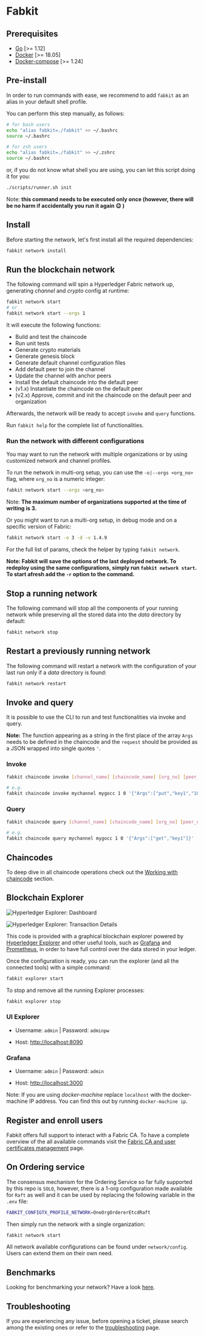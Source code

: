 # Fabkit

## Prerequisites

- [Go](https://golang.org/dl/) [>= 1.12]
- [Docker](https://www.docker.com/get-started) [>= 18.05]
- [Docker-compose](https://www.docker.com/get-started) [>= 1.24]

## Pre-install

In order to run commands with ease, we recommend to add `fabkit` as an alias in your default shell profile.

You can perform this step manually, as follows:

```bash
# for bash users
echo "alias fabkit=./fabkit" >> ~/.bashrc
source ~/.bashrc

# for zsh users
echo "alias fabkit=./fabkit" >> ~/.zshrc
source ~/.bashrc
```

or, if you do not know what shell you are using, you can let this script doing it for you:

```bash
./scripts/runner.sh init
```

Note: **this command needs to be executed only once (however, there will be no harm if accidentally you run it again 😉 )**

## Install

Before starting the network, let's first install all the required dependencies:

```bash
fabkit network install
```

## Run the blockchain network

The following command will spin a Hyperledger Fabric network up, generating _channel_ and _crypto_ config at runtime:

```bash
fabkit network start
# or
fabkit network start --orgs 1
```

It will execute the following functions:

- Build and test the chaincode
- Run unit tests
- Generate crypto materials
- Generate genesis block
- Generate default channel configuration files
- Add default peer to join the channel
- Update the channel with anchor peers
- Install the default chaincode into the default peer
- (v1.x) Instantiate the chaincode on the default peer
- (v2.x) Approve, commit and init the chaincode on the default peer and organization

Afterwards, the network will be ready to accept `invoke` and `query` functions.

Run `fabkit help` for the complete list of functionalities.

### Run the network with different configurations

You may want to run the network with multiple organizations or by using customized network and channel profiles.

To run the network in multi-org setup, you can use the `-o|--orgs <org_no>` flag, where `org_no` is a numeric integer:

```bash
fabkit network start --orgs <org_no>
```

Note: **The maximum number of organizations supported at the time of writing is 3.**

Or you might want to run a multi-org setup, in debug mode and on a specific version of Fabric:

```bash
fabkit network start -o 3 -d -v 1.4.9
```

For the full list of params, check the helper by typing `fabkit network`.

**Note: Fabkit will save the options of the last deployed network. To redeploy using the same configurations, simply run `fabkit network start`. To start afresh add the `-r` option to the command.**

## Stop a running network

The following command will stop all the components of your running network while preserving all the stored data into the _data_ directory by default:

```bash
fabkit network stop
```

## Restart a previously running network

The following command will restart a network with the configuration of your last run only if a _data_ directory is found:

```bash
fabkit network restart
```

## Invoke and query

It is possible to use the CLI to run and test functionalities via invoke and query.

**Note:** The function appearing as a string in the first place of the array `Args` needs to be defined in the chaincode and the `request` should be provided as a JSON wrapped into single quotes `'`.

### Invoke

```bash
fabkit chaincode invoke [channel_name] [chaincode_name] [org_no] [peer_no] [request]

# e.g.
fabkit chaincode invoke mychannel mygocc 1 0 '{"Args":["put","key1","10"]}'
```

### Query

```bash
fabkit chaincode query [channel_name] [chaincode_name] [org_no] [peer_no] [request]

# e.g.
fabkit chaincode query mychannel mygocc 1 0 '{"Args":["get","key1"]}'
```

## Chaincodes

To deep dive in all chaincode operations check out the [Working with chaincode](./docs/chaincode.md) section.

## Blockchain Explorer

![Hyperledger Explorer: Dashboard](./docs/images/explorer1.jpg)

![Hyperledger Explorer: Transaction Details](./docs/images/explorer2.jpg)

This code is provided with a graphical blockchain explorer powered by [Hyperledger Explorer](https://github.com/hyperledger/blockchain-explorer) and other useful tools, such as [Grafana](https://grafana.com/) and [Prometheus](https://prometheus.io/), in order to have full control over the data stored in your ledger.

Once the configuration is ready, you can run the explorer (and all the connected tools) with a simple command:

```bash
fabkit explorer start
```

To stop and remove all the running Explorer processes:

```bash
fabkit explorer stop
```

### UI Explorer

- Username: `admin` | Password: `adminpw`

- Host: [http://localhost:8090](http://localhost:8090)

### Grafana

- Username: `admin` | Password: `admin`

- Host: [http://localhost:3000](http://localhost:3000)

Note: If you are using _docker-machine_ replace `localhost` with the docker-machine IP address. You can find this out by running `docker-machine ip`.

## Register and enroll users

Fabkit offers full support to interact with a Fabric CA. To have a complete overview of the all available commands visit the [Fabric CA and user certificates management](./docs/ca.md) page.

## On Ordering service

The consensus mechanism for the Ordering Service so far fully supported by this repo is `SOLO`, however, there is a 1-org configuration made available for `Raft` as well and it can be used by replacing the following variable in the `.env` file:

```bash
FABKIT_CONFIGTX_PROFILE_NETWORK=OneOrgOrdererEtcdRaft
```

Then simply run the network with a single organization:

```bash
fabkit network start
```

All network available configurations can be found under `network/config`. Users can extend them on their own need.

## Benchmarks

Looking for benchmarking your network? Have a look [here](./docs/benchmarks.md).

## Troubleshooting

If you are experiencing any issue, before opening a ticket, please search among the existing ones or refer to the [troubleshooting](./docs/troubleshooting.md) page.
